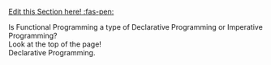<!-- DO NOT DELETE THIS LINK --> 
[Edit this Section here! :fas-pen:](https://github.com/nus-cs2030/1920-s2/edit/master/contents/textbook/lecture01/imperativeProgramming/exercises.md)
<!-- DO NOT DELETE THIS LINK --> 

<question>
  Is Functional Programming a type of Declarative Programming or Imperative Programming? 
  <div slot="hint">
    Look at the top of the page!
  </div>
  <div slot="answer">
    Declarative Programming.
  </div>
</question>